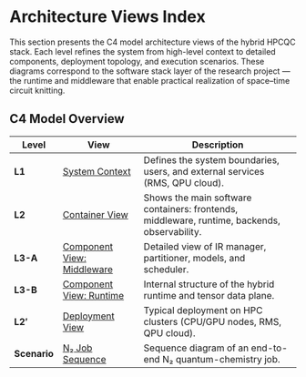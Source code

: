# Architecture Views Index

This section presents the C4 model architecture views of the hybrid HPCQC stack. Each level refines the system from high-level context to detailed components, deployment topology, and execution scenarios. These diagrams correspond to the software stack layer of the research project —the runtime and middleware that enable practical realization of space–time circuit knitting.

## C4 Model Overview

| Level | View | Description |
|--------|------|--------------|
| **L1** | [System Context](01-system-context.md) | Defines the system boundaries, users, and external services (RMS, QPU cloud). |
| **L2** | [Container View](02-container.md) | Shows the main software containers: frontends, middleware, runtime, backends, observability. |
| **L3-A** | [Component View: Middleware](03-components-middleware.md) | Detailed view of IR manager, partitioner, models, and scheduler. |
| **L3-B** | [Component View: Runtime](04-components-runtime.md) | Internal structure of the hybrid runtime and tensor data plane. |
| **L2′** | [Deployment View](05-deployment.md) | Typical deployment on HPC clusters (CPU/GPU nodes, RMS, QPU cloud). |
| **Scenario** | [N₂ Job Sequence](06-sequence-n2-job.md) | Sequence diagram of an end-to-end N₂ quantum-chemistry job. |
